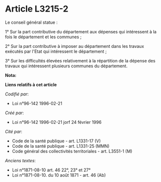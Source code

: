 # Article L3215-2

Le conseil général statue :

1° Sur la part contributive du département aux dépenses qui intéressent à la fois le département et les communes ;

2° Sur la part contributive à imposer au département dans les travaux exécutés par l'Etat qui intéressent le département ;

3° Sur les difficultés élevées relativement à la répartition de la dépense des travaux qui intéressent plusieurs communes du
département.

**Nota:**



**Liens relatifs à cet article**

_Codifié par_:

  - Loi n°96-142 1996-02-21

_Créé par_:

  - Loi n°96-142 1996-02-21 jorf 24 février 1996

_Cité par_:

  - Code de la santé publique - art. L1331-17 (V)
  - Code de la santé publique - art. L1331-25 (MMN)
  - Code général des collectivités territoriales - art. L3551-1 (M)

_Anciens textes_:

  - Loi n°1871-08-10 art. 46 22°, 23° et 27°
  - Loi n°1871-08-10. du 10 août 1871 - art. 46 (Ab)
